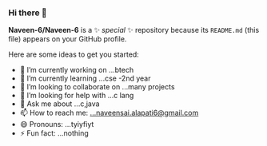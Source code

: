### Hi there 👋


**Naveen-6/Naveen-6** is a ✨ _special_ ✨ repository because its `README.md` (this file) appears on your GitHub profile.

Here are some ideas to get you started:

- 🔭 I’m currently working on ...btech 
- 🌱 I’m currently learning ...cse -2nd year
- 👯 I’m looking to collaborate on ...many projects
- 🤔 I’m looking for help with ...c lang
- 💬 Ask me about ...c,java
- 📫 How to reach me: ...naveensai.alapati6@gmail.com
- 😄 Pronouns: ...tyiyfiyt
- ⚡ Fun fact: ...nothing

